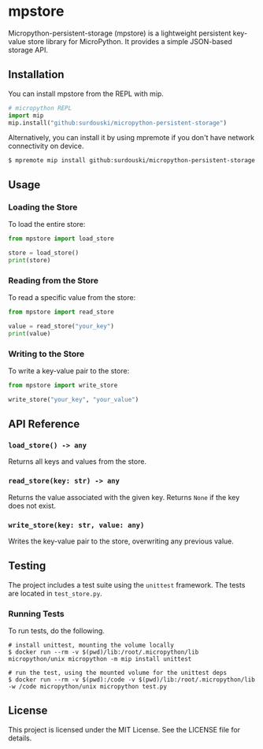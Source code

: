 # mpstore

Micropython-persistent-storage (mpstore) is a lightweight persistent key-value store library for MicroPython. It provides a simple JSON-based storage API.

## Installation

You can install mpstore from the REPL with mip.
```python
# micropython REPL
import mip
mip.install("github:surdouski/micropython-persistent-storage")
```

Alternatively, you can install it by using mpremote if you don't have network connectivity on device.
```
$ mpremote mip install github:surdouski/micropython-persistent-storage
```


## Usage

### Loading the Store

To load the entire store:

```python
from mpstore import load_store

store = load_store()
print(store)
```

### Reading from the Store

To read a specific value from the store:

```python
from mpstore import read_store

value = read_store("your_key")
print(value)
```

### Writing to the Store

To write a key-value pair to the store:

```python
from mpstore import write_store

write_store("your_key", "your_value")
```

## API Reference

### `load_store() -> any`

Returns all keys and values from the store.

### `read_store(key: str) -> any`

Returns the value associated with the given key. Returns `None` if the key does not exist.

### `write_store(key: str, value: any)`

Writes the key-value pair to the store, overwriting any previous value.

## Testing

The project includes a test suite using the `unittest` framework. The tests are located in `test_store.py`.

### Running Tests

To run tests, do the following.
```
# install unittest, mounting the volume locally
$ docker run --rm -v $(pwd)/lib:/root/.micropython/lib micropython/unix micropython -m mip install unittest

# run the test, using the mounted volume for the unittest deps
$ docker run --rm -v $(pwd):/code -v $(pwd)/lib:/root/.micropython/lib -w /code micropython/unix micropython test.py
```

## License

This project is licensed under the MIT License. See the LICENSE file for details.
